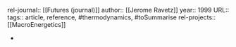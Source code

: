 rel-journal:: [[Futures (journal)]]
author:: [[Jerome Ravetz]]
year:: 1999
URL::
tags:: article, reference, #thermodynamics, #toSummarise
rel-projects:: [[MacroEnergetics]]

-
